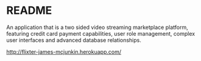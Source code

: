 # README

An application that is a two sided video streaming marketplace platform, featuring credit card payment capabilities, user role management, complex user interfaces and advanced database relationships. 

http://flixter-james-mcjunkin.herokuapp.com/
